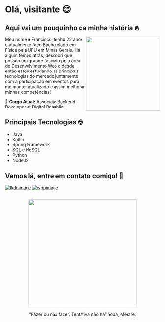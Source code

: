 # Olá, visitante :blush:

## Aqui vai um pouquinho da minha história :fire:

<img align="right" src="https://user-images.githubusercontent.com/64324517/134450660-c91a9d0b-8247-4d17-af24-e834a59d4226.png" height="240"> 

Meu nome é Francisco, tenho 22 anos e atualmente faço Bacharelado em Física pela UFU em Minas Gerais. Há algum tempo atrás, descobri que possuo um grande fascínio pela área de Desenvolvimento Web e desde então estou estudando as principais tecnologias do mercado juntamente com a participação em eventos para me manter atualizado e assim melhorar minhas competências!

:briefcase: **Cargo Atual:** Associate Backend Developer at Digital Republic
  
## Principais Tecnologias :nerd_face:

- Java
- Kotlin
- Spring Framework
- SQL e NoSQL
- Python
- NodeJS

## Vamos lá, entre em contato comigo! 📧

[![lkdnimage](https://img.shields.io/badge/LinkedIn-0077B5?style=for-the-badge&logo=linkedin&logoColor=white)](https://www.linkedin.com/in/francisco-angelo/)
[![wppimage](https://img.shields.io/badge/WhatsApp-25D366?style=for-the-badge&logo=whatsapp&logoColor=white)](https://api.whatsapp.com/send?phone=5534984371965&text=Ola,%20Francisco)
##

<div align="center" text-align="center">
  <img src="https://user-images.githubusercontent.com/64324517/134448776-7ef2908d-64a1-4248-83ff-936df23abe1a.gif" width="350">
  <p  style="text-align: center;" > “Fazer ou não fazer. Tentativa não há” Yoda, Mestre. </p>
</div>



